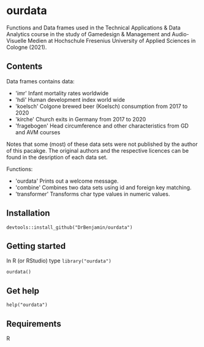# ourdata
Functions and Data frames used in the Technical Applications & Data Analytics course in the study of Gamedesign & Management and Audio-Visuelle Medien at Hochschule Fresenius University of Applied Sciences in Cologne (2021).


## Contents
Data frames contains data:

- 'imr' Infant mortality rates worldwide
- 'hdi' Human development index world wide
- 'koelsch' Colgone brewed beer (Koelsch) consumption from 2017 to 2020
- 'kirche' Church exits in Germany from 2017 to 2020
- 'fragebogen' Head circumference and other characteristics from GD and AVM courses

Notes that some (most) of these data sets were not published by the author of this pacakge. The original authors and the respective licences can be found in the desription of each data set.

Functions:
- 'ourdata' Prints out a welcome message.
- 'combine' Combines two data sets using id and foreign key matching.
- 'transformer' Transforms char type values in numeric values.

## Installation
`devtools::install_github("DrBenjamin/ourdata")`


## Getting started
In R (or RStudio) type
`library("ourdata")`

`ourdata()`


## Get help
`help("ourdata")`


## Requirements
R
